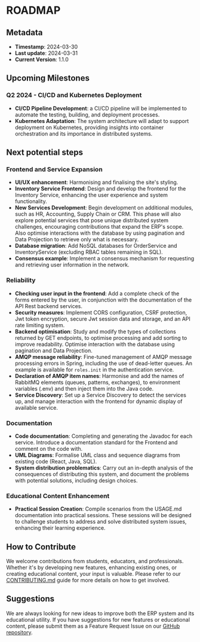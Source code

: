 # ROADMAP

## Metadata
- **Timestamp**: 2024-03-30
- **Last update**: 2024-03-31
- **Current Version**: 1.1.0

## Upcoming Milestones

### Q2 2024 - CI/CD and Kubernetes Deployment

- **CI/CD Pipeline Development**: a CI/CD pipeline will be implemented to automate the testing, 
  building, and deployment processes.
- **Kubernetes Adaptation**: The system architecture will adapt to support deployment on Kubernetes, 
  providing insights into container orchestration and its importance in distributed systems.

## Next potential steps

### Frontend and Service Expansion

- **UI/UX enhancement**: Harmonising and finalising the site's styling.
- **Inventory Service Frontend**: Design and develop the frontend for the Inventory Service, 
  enhancing the user experience and system functionality.
- **New Services Development**: Begin development on additional modules, such as HR, Accounting, Supply Chain or CRM. 
  This phase will also explore potential services that pose unique distributed system challenges, 
  encouraging contributions that expand the ERP's scope.
  Also optimise interactions with the database by using pagination and Data Projection to retrieve only what is necessary.
- **Database migration**: Add NoSQL databases for OrderService and InventoryService (excluding RBAC tables remaining in SQL).
- **Consensus example**: Implement a consensus mechanism for requesting and retrieving user information in the network.

### Reliability

- **Checking user input in the frontend**: Add a complete check of the forms entered by the user,
  in conjunction with the documentation of the API Rest backend services.
- **Security measures**: Implement CORS configuration, CSRF protection, Jwt token encryption,
  secure Jwt session data and storage, and an API rate limiting system.
- **Backend optimisation**: Study and modify the types of collections returned by GET endpoints, 
  to optimise processing and add sorting to improve readability. 
  Optimise interaction with the database using pagination and Data Projection.
- **AMQP message reliability**: Fine-tuned management of AMQP message processing errors in Spring, 
  including the use of dead-letter queues. An example is available for `roles.init` in the authentication service.
- **Declaration of AMQP item names**: Harmonise and add the names of RabbitMQ elements (queues, patterns, exchanges), 
  to environment variables (.env) and then inject them into the Java code.
- **Service Discovery**: Set up a Service Discovery to detect the services up, 
  and manage interaction with the frontend for dynamic display of available service.

### Documentation

- **Code documentation**: Completing and generating the Javadoc for each service. 
  Introduce a documentation standard for the Frontend and comment on the code with.
- **UML Diagrams**: Formalise UML class and sequence diagrams from existing code (React, Java, SQL).
- **System distribution problematics**: Carry out an in-depth analysis of the consequences of distributing this system, 
  and document the problems with potential solutions, including design choices.

### Educational Content Enhancement

- **Practical Session Creation**: Compile scenarios from the USAGE.md documentation into practical sessions. 
  These sessions will be designed to challenge students to address and solve distributed system issues, 
  enhancing their learning experience.

## How to Contribute

We welcome contributions from students, educators, and professionals. Whether it's by developing new features, 
enhancing existing ones, or creating educational content, your input is valuable. 
Please refer to our [CONTRIBUTING.md](./docs/contributing/CONTRIBUTING.md) guide for more details on how to get involved.

## Suggestions

We are always looking for new ideas to improve both the ERP system and its educational utility. 
If you have suggestions for new features or educational content, please submit them as a Feature Request Issue on our [GitHub repository](https://github.com/PROCOM-ERP/IMT-3A-PROCOM-ERP/issues).
